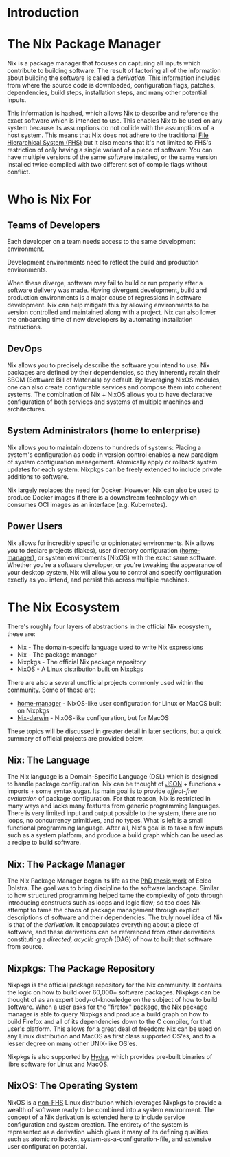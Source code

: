 # Introduction

# The Nix Package Manager

Nix is a package manager that focuses on
capturing all inputs which contribute to building software.
The result of factoring all of the information about building
the software is called a *derivation*. This information includes from where
the source code is downloaded, configuration flags, patches,
dependencies, build steps, installation steps, and many other potential inputs.

This information is hashed, which allows Nix to
describe and reference the exact software which is intended to use.
This enables Nix to be used on any system because its assumptions
do not collide with the assumptions of a host system. This means that
Nix does not adhere to the traditional [File Hierarchical System (FHS)][fhs]
but it also means that it's not limited to FHS's restriction of only having
a single variant of a piece of software: You can have multiple versions of
the same software installed, or the same version installed twice compiled with
two different set of compile flags without conflict.

[fhs]: https://en.wikipedia.org/wiki/Filesystem_Hierarchy_Standard

# Who is Nix For

## Teams of Developers

Each developer on a team needs access to the same development environment.

Development environments need to reflect the build and production environments.

When these diverge, software may fail to build or run properly after a software delivery was made.
Having divergent development, build and production environments is a major cause of regressions
in software development. Nix can help mitigate this by allowing environments to be version
controlled and maintained along with a project. Nix can also lower the onboarding time of new
developers by automating installation instructions.

## DevOps

Nix allows you to precisely describe the software you intend to use. Nix packages
are defined by their dependencies, so they inherently retain their SBOM (Software Bill of Materials)
by default. By leveraging NixOS modules, one can also create configurable services and compose
them into coherent systems. The combination of Nix + NixOS allows you to have declarative configuration
of both services and systems of multiple machines and architectures.

## System Administrators (home to enterprise)

Nix allows you to maintain dozens to hundreds of systems: Placing a system's configuration as code
in version control enables a new paradigm of system configuration management. Atomically apply or
rollback system updates for each system. Nixpkgs can be freely extended to include private additions
to software.

Nix largely replaces the need for Docker. However, Nix can also be used to produce Docker images
if there is a downstream technology which consumes OCI images as an interface (e.g. Kubernetes).

## Power Users

Nix allows for incredibly specific or opinionated environments. Nix allows you to declare projects
(flakes), user directory configuration ([home-manager][hm]), or system environments (NixOS) with the exact
same software. Whether you're a software developer, or you're tweaking the appearance of your desktop
system, Nix will allow you to control and specify configuration exactly as you intend, and persist
this across multiple machines.

[hm]: https://github.com/nix-community/home-manager

# The Nix Ecosystem

There's roughly four layers of abstractions in the official Nix ecosystem, these are:

- Nix - The domain-specifc language used to write Nix expressions
- Nix - The package manager
- Nixpkgs - The official Nix package repository
- NixOS - A Linux distribution built on Nixpkgs

There are also a several unofficial projects commonly used within the community. Some of these are:

- [home-manager][hm] - NixOS-like user configuration for Linux or MacOS built on Nixpkgs
- [Nix-darwin](https://github.com/LnL7/nix-darwin) - NixOS-like configuration, but for MacOS

These topics will be discussed in greater detail in later sections, but a
quick summary of official projects are provided below.

## Nix: The Language

The Nix language is a Domain-Specific Language (DSL) which is designed to
handle package configuration. Nix can be thought of [JSON](https://en.wikipedia.org/wiki/JSON) +
functions + imports + some syntax sugar. Its main goal is to provide *effect-free evaluation* of
package configuration. For that reason, Nix is restricted in many ways and lacks
many features from generic programming languages. There is very limited input and
output possible to the system, there are no loops, no concurrency primitives, and
no types. What is left is a small functional programming language. After all,
Nix's goal is to take a few inputs such as a system platform, and produce a build
graph which can be used as a recipe to build software.

## Nix: The Package Manager

The Nix Package Manager began its life as the [PhD thesis work](https://edolstra.github.io/pubs/phd-thesis.pdf)
of Eelco Dolstra. The goal was to bring discipline to the software landscape. Similar to
how structured programming helped tame the complexity of goto through introducing constructs such
as loops and logic flow; so too does Nix attempt to tame the chaos of package management
through explicit descriptions of software and their dependencies. The truly novel idea
of Nix is that of the *derivation*. It encapsulates everything about a piece of software,
and these derivations can be referenced from other derivations constituting a *directed, acyclic
graph* (DAG) of how to built that software from source.

## Nixpkgs: The Package Repository

Nixpkgs is the official package repository for the Nix community. It contains the logic
on how to build over 60,000+ software packages. Nixpkgs can be thought of as an
expert body-of-knowledge on the subject of how to build software. When a user
asks for the "firefox" package, the Nix package manager is able to query Nixpkgs
and produce a build graph on how to build Firefox and all of its dependencies down
to the C compiler, for that user's platform.
This allows for a great deal of freedom: Nix can be used on any Linux distribution and MacOS as
first class supported OS'es, and to a lesser degree on many other UNIX-like OS'es.

Nixpkgs is also supported by [Hydra](https://hydra.nixos.org/), which provides
pre-built binaries of libre software for Linux and MacOS.

## NixOS: The Operating System

NixOS is a [non-FHS][fhs] Linux distribution which leverages Nixpkgs to provide a wealth
of software ready to be combined into a system environment. The concept of a Nix
derivation is extended here to include service configuration and system creation.
The entirety of the system is represented as a derivation which gives it many of
its defining qualities such as atomic rollbacks, system-as-a-configuration-file, and
extensive user configuration potential.
